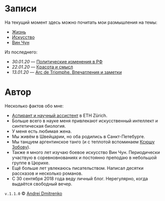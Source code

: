 # Записи

На текущий момент здесь можно почитать мои размышления на темы:

- [Жизнь](/docs/life/README.md)
- [Искусство](/docs/arts/README.md)
- [Вин Чун](/docs/iwco/README.md)

Из последнего:
- _30.01.20_ &mdash; [Политические изменения в РФ](/docs/life/political_changes.md)  
- _22.01.20_ &mdash; [Красота и смысл](/docs/arts/beauty_and_sense.md)
- _13.01.20_ &mdash; [Arc de Triomphe. Впечатления и заметки](/docs/arts/arc_de_triomphe.md)

# Автор

Несколько фактов обо мне:  
- [Аспирант и научный ассистент](http://www.imsb.ethz.ch/research/zamboni/people/admitrenko.html) в ETH Zürich.
- Больше всего в науке меня привлекают искусственный интеллект и синтетическая биология.
- У меня есть любимая жена.
- Мы живём в Швейцарии, но оба родились в Санкт-Петебурге.
- Мы танцуем аргентинское танго (и с теплотой вспоминаем [Ксюшу Зобову](https://vk.com/kseniatango)).
- Также я много лет изучаю боевое искусство Вин Чун. Периодически участвую в соревновнованиях и постоянно преподаю в небольшой группе в Цюрихе.
- Ещё больше лет увлекаюсь писательством. Написал десятки рассказов и несколько романов.
- С 30 сентября 2018 года веду личный блог. Нерегулярно, когда выдаётся свободный вечер.

`v.1.1.0` &copy; [Andrei Dmitrenko](https://admitrenko.github.io/blog)
